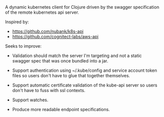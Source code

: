 A dynamic kubernetes client for Clojure driven by the swagger specification of the remote kubernetes api server.

Inspired by:

- https://github.com/nubank/k8s-api
- https://github.com/cognitect-labs/aws-api

Seeks to improve:

- Validation should match the server I'm targeting and not a static swagger spec that was once bundled into a jar.

- Support authentication using ~/.kube/config and service account token files so users don't have to glue that together
  themselves.

- Support automatic certificate validation of the kube-api server so users don't have to fuss with ssl contexts.
  
- Support watches.

- Produce more readable endpoint specifications.